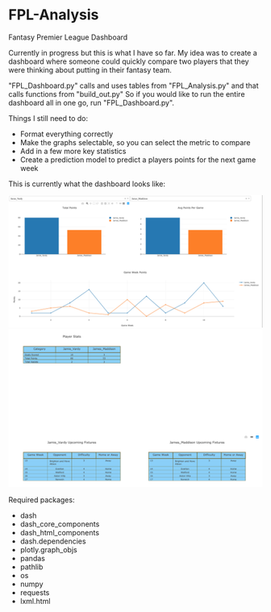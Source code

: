 # FPL-Analysis
Fantasy Premier League Dashboard

Currently in progress but this is what I have so far. My idea was to create a dashboard where someone could quickly compare two players that they were thinking about putting in their fantasy team.

"FPL_Dashboard.py" calls and uses tables from "FPL_Analysis.py" and that calls functions from "build_out.py"
So if you would like to run the entire dashboard all in one go, run "FPL_Dashboard.py".

Things I still need to do:
- Format everything correctly
- Make the graphs selectable, so you can select the metric to compare
- Add in a few more key statistics
- Create a prediction model to predict a players points for the next game week


This is currently what the dashboard looks like:

![alt text](https://github.com/ksauln/FPL-Analysis/blob/master/Dashboard1.png)
![alt text](https://github.com/ksauln/FPL-Analysis/blob/master/Dashboard2.png)




Required packages:
- dash
- dash_core_components
- dash_html_components
- dash.dependencies
- plotly.graph_objs
- pandas 
- pathlib
- os
- numpy
- requests
- lxml.html
